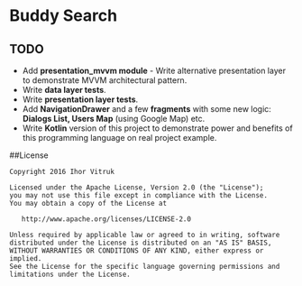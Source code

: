 # Buddy Search

## TODO
* Add __presentation_mvvm module__ - Write alternative presentation layer to demonstrate MVVM architectural pattern.
* Write __data layer tests__.
* Write __presentation layer tests__.
* Add __NavigationDrawer__ and a few __fragments__ with some new logic: __Dialogs List, Users Map__ (using Google Map) etc. 
* Write __Kotlin__ version of this project to demonstrate power and benefits of this programming language on real project example.

##License

    Copyright 2016 Ihor Vitruk

    Licensed under the Apache License, Version 2.0 (the "License");
    you may not use this file except in compliance with the License.
    You may obtain a copy of the License at

       http://www.apache.org/licenses/LICENSE-2.0

    Unless required by applicable law or agreed to in writing, software
    distributed under the License is distributed on an "AS IS" BASIS,
    WITHOUT WARRANTIES OR CONDITIONS OF ANY KIND, either express or implied.
    See the License for the specific language governing permissions and
    limitations under the License.

